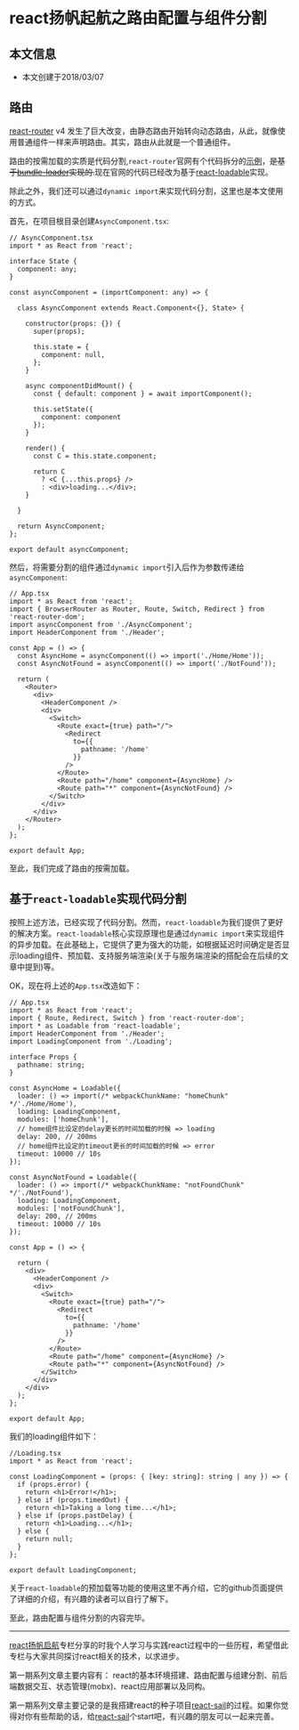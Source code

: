 # react扬帆起航之路由配置与组件分割

## 本文信息
+ 本文创建于2018/03/07

## 路由
[react-router](https://github.com/ReactTraining/react-router) v4 发生了巨大改变，由静态路由开始转向动态路由，从此，就像使用普通组件一样来声明路由。其实，路由从此就是一个普通组件。

路由的按需加载的实质是代码分割,`react-router`官网有个代码拆分的[示例](https://reacttraining.com/react-router/web/guides/code-splitting)，~~是基于[bundle-loader](https://github.com/webpack-contrib/bundle-loader)实现的.~~现在官网的代码已经改为基于[react-loadable](https://github.com/jamiebuilds/react-loadable)实现。

除此之外，我们还可以通过`dynamic import`来实现代码分割，这里也是本文使用的方式。

首先，在项目根目录创建`AsyncComponent.tsx`:

```tsx
// AsyncComponent.tsx
import * as React from 'react';

interface State {
  component: any;
}

const asyncComponent = (importComponent: any) => {

  class AsyncComponent extends React.Component<{}, State> {

    constructor(props: {}) {
      super(props);

      this.state = {
        component: null,
      };
    }

    async componentDidMount() {
      const { default: component } = await importComponent();

      this.setState({
        component: component
      });
    }

    render() {
      const C = this.state.component;

      return C
        ? <C {...this.props} />
        : <div>loading...</div>;
    }

  }

  return AsyncComponent;
};

export default asyncComponent;
```

然后，将需要分割的组件通过`dynamic import`引入后作为参数传递给 `asyncComponent`:

```tsx
// App.tsx
import * as React from 'react';
import { BrowserRouter as Router, Route, Switch, Redirect } from 'react-router-dom';
import asyncComponent from './AsyncComponent';
import HeaderComponent from './Header';

const App = () => {
  const AsyncHome = asyncComponent(() => import('./Home/Home'));
  const AsyncNotFound = asyncComponent(() => import('./NotFound'));

  return (
    <Router>
      <div>
        <HeaderComponent />
        <div>
          <Switch>
            <Route exact={true} path="/">
              <Redirect
                to={{
                  pathname: '/home'
                }}
              />
            </Route>
            <Route path="/home" component={AsyncHome} />
            <Route path="*" component={AsyncNotFound} />
          </Switch>
        </div>
      </div>
    </Router>
  );
};

export default App;
```

至此，我们完成了路由的按需加载。


## 基于`react-loadable`实现代码分割
按照上述方法，已经实现了代码分割。然而，`react-loadable`为我们提供了更好的解决方案。`react-loadable`核心实现原理也是通过`dynamic import`来实现组件的异步加载。在此基础上，它提供了更为强大的功能，如根据延迟时间确定是否显示loading组件、预加载、支持服务端渲染(关于与服务端渲染的搭配会在后续的文章中提到)等。

OK，现在将上述的`App.tsx`改造如下：
```tsx
// App.tsx
import * as React from 'react';
import { Route, Redirect, Switch } from 'react-router-dom';
import * as Loadable from 'react-loadable';
import HeaderComponent from './Header';
import LoadingComponent from './Loading';

interface Props {
  pathname: string;
}

const AsyncHome = Loadable({
  loader: () => import(/* webpackChunkName: "homeChunk" */'./Home/Home'),
  loading: LoadingComponent,
  modules: ['homeChunk'],
  // home组件比设定的delay更长的时间加载的时候 => loading
  delay: 200, // 200ms
  // home组件比设定的timeout更长的时间加载的时候 => error
  timeout: 10000 // 10s
});

const AsyncNotFound = Loadable({
  loader: () => import(/* webpackChunkName: "notFoundChunk" */'./NotFound'),
  loading: LoadingComponent,
  modules: ['notFoundChunk'],
  delay: 200, // 200ms
  timeout: 10000 // 10s
});

const App = () => {

  return (
    <div>
      <HeaderComponent />
      <div>
        <Switch>
          <Route exact={true} path="/">
            <Redirect
              to={{
                pathname: '/home'
              }}
            />
          </Route>
          <Route path="/home" component={AsyncHome} />
          <Route path="*" component={AsyncNotFound} />
        </Switch>
      </div>
    </div>
  );
};

export default App;
```

我们的loading组件如下：
```tsx
//Loading.tsx
import * as React from 'react';

const LoadingComponent = (props: { [key: string]: string | any }) => {
  if (props.error) {
    return <h1>Error!</h1>;
  } else if (props.timedOut) {
    return <h1>Taking a long time...</h1>;
  } else if (props.pastDelay) {
    return <h1>Loading...</h1>;
  } else {
    return null;
  }
};

export default LoadingComponent;
```

关于`react-loadable`的预加载等功能的使用这里不再介绍，它的github页面提供了详细的介绍，有兴趣的读者可以自行了解下。


至此，路由配置与组件分割的内容完毕。

***

[react扬帆启航](https://segmentfault.com/blog/react-sail)专栏分享的时我个人学习与实践react过程中的一些历程，希望借此专栏与大家共同探讨react相关的技术，以求进步。

第一期系列文章主要内容有： react的基本环境搭建、路由配置与组建分割、前后端数据交互、状态管理(mobx)、react应用部署以及同构。

第一期系列文章主要记录的是我搭建react的种子项目[react-sail](https://github.com/vdfor/react-sail)的过程。如果你觉得对你有些帮助的话，给[react-sail](https://github.com/vdfor/react-sail)个start吧，有兴趣的朋友可以一起来完善。
